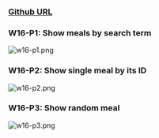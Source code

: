 ### [Github URL](https://github.com/yuwen1213/1112-1N-js-demo-211410740.git)

### W16-P1: Show meals by search term

![w16-p1.png](https://hlbovfzvhsftjuylmwlc.supabase.co/storage/v1/object/public/demo-40/md_1N_img/w16-p1.png)

### W16-P2: Show single meal by its ID

![w16-p2.png](https://hlbovfzvhsftjuylmwlc.supabase.co/storage/v1/object/public/demo-40/md_1N_img/w16-p2.png)

### W16-P3: Show random meal

![w16-p3.png]()
